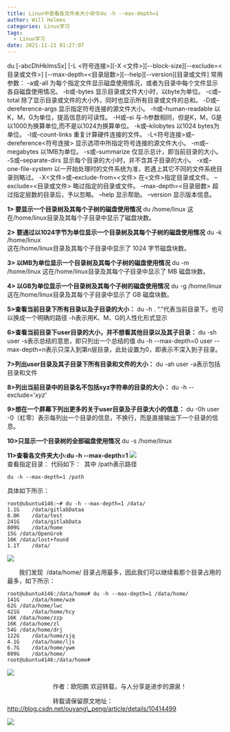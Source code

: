 ```yaml
---
title: Linux中查看各文件夹大小命令du -h --max-depth=1
author: Will Holmes
categories: Linux学习
tags:
  - Linux学习
date: 2021-11-21 01:27:07
---
```


du [-abcDhHklmsSx] [-L <符号连接>][-X <文件>][--block-size][--exclude=<目录或文件>] [--max-depth=<目录层数>][--help][--version][目录或文件]
常用参数：
-a或-all 为每个指定文件显示磁盘使用情况，或者为目录中每个文件显示各自磁盘使用情况。
-b或-bytes 显示目录或文件大小时，以byte为单位。
-c或–total 除了显示目录或文件的大小外，同时也显示所有目录或文件的总和。
-D或–dereference-args 显示指定符号连接的源文件大小。
-h或–human-readable 以K，M，G为单位，提高信息的可读性。
-H或–si 与-h参数相同，但是K，M，G是以1000为换算单位,而不是以1024为换算单位。
-k或–kilobytes 以1024 bytes为单位。
-l或–count-links 重复计算硬件连接的文件。
-L<符号连接>或–dereference<符号连接> 显示选项中所指定符号连接的源文件大小。
-m或–megabytes 以1MB为单位。
-s或–summarize 仅显示总计，即当前目录的大小。
-S或–separate-dirs 显示每个目录的大小时，并不含其子目录的大小。
-x或–one-file-xystem 以一开始处理时的文件系统为准，若遇上其它不同的文件系统目录则略过。
-X<文件>或–exclude-from=<文件> 在<文件>指定目录或文件。
–exclude=<目录或文件> 略过指定的目录或文件。
–max-depth=<目录层数> 超过指定层数的目录后，予以忽略。
–help 显示帮助。
–version 显示版本信息。
  
**1> 要显示一个目录树及其每个子树的磁盘使用情况**
du /home/linux
这在/home/linux目录及其每个子目录中显示了磁盘块数。  
  
**2> 要通过以1024字节为单位显示一个目录树及其每个子树的磁盘使用情况**
du -k /home/linux  
这在/home/linux目录及其每个子目录中显示了 1024 字节磁盘块数。  
  
**3> 以MB为单位显示一个目录树及其每个子树的磁盘使用情况**
du -m /home/linux
这在/home/linux目录及其每个子目录中显示了 MB 磁盘块数。  
  
**4> 以GB为单位显示一个目录树及其每个子树的磁盘使用情况**
du -g /home/linux
这在/home/linux目录及其每个子目录中显示了 GB 磁盘块数。  
  
**5>查看当前目录下所有目录以及子目录的大小：**
du -h .
“.”代表当前目录下。也可以换成一个明确的路径
-h表示用K、M、G的人性化形式显示  
  
**6>查看当前目录下user目录的大小，并不想看其他目录以及其子目录：**
du -sh user
-s表示总结的意思，即只列出一个总结的值
du -h --max-depth=0 user
--max-depth=n表示只深入到第n层目录，此处设置为0，即表示不深入到子目录。  
  
**7>列出user目录及其子目录下所有目录和文件的大小：**
du -ah user
-a表示包括目录和文件  
  
**8>列出当前目录中的目录名不包括xyz字符串的目录的大小：**
du -h --exclude='*xyz*'  
  
**9>想在一个屏幕下列出更多的关于user目录及子目录大小的信息：**
du -0h user  
-0（杠零）表示每列出一个目录的信息，不换行，而是直接输出下一个目录的信息。  
  
**10>只显示一个目录树的全部磁盘使用情况**
du -s /home/linux
  
**11>查看各文件夹大小:du -h --max-depth=1**
![](https://img-blog.csdn.net/20130827191928796?watermark/2/text/aHR0cDovL2Jsb2cuY3Nkbi5uZXQvb3V5YW5nX3Blbmc=/font/5a6L5L2T/fontsize/400/fill/I0JBQkFCMA==/dissolve/70/gravity/SouthEast)  
 查看指定目录：
 代码如下：  其中 /path表示路径
   
```
du -h --max-depth=1 /path
```
 具体如下所示：
  
```
root@ubuntu4146:~# du -h --max-depth=1 /data/
1.1G	/data/gitlabDataa
8.0K	/data/test
241G	/data/gitlabData
809G	/data/home
15G	/data/OpenGrok
16K	/data/lost+found
1.1T	/data/
```
  
![](https://img-blog.csdn.net/20171104150721233?watermark/2/text/aHR0cDovL2Jsb2cuY3Nkbi5uZXQvb3V5YW5nX3Blbmc=/font/5a6L5L2T/fontsize/400/fill/I0JBQkFCMA==/dissolve/70/gravity/Center)
  
       我们发现  /data/home/ 目录占用最多，因此我们可以继续看那个目录占用的最多，如下所示：
```
root@ubuntu4146:/data/home# du -h --max-depth=1 /data/home/
141G	/data/home/wzm
62G	/data/home/lwc
421G	/data/home/hcy
16K	/data/home/zzp
16K	/data/home/zl
54G	/data/home/drj
122G	/data/home/sjq
4.1G	/data/home/ljs
6.7G	/data/home/ywm
809G	/data/home/
root@ubuntu4146:/data/home# 
```
![](https://img-blog.csdn.net/20171104150955170?watermark/2/text/aHR0cDovL2Jsb2cuY3Nkbi5uZXQvb3V5YW5nX3Blbmc=/font/5a6L5L2T/fontsize/400/fill/I0JBQkFCMA==/dissolve/70/gravity/Center)
  
  
  
                           作者：欧阳鹏 欢迎转载，与人分享是进步的源泉！ 
  
                           转载请保留原文地址：http://blog.csdn.net/ouyang\_peng/article/details/10414499
  
  
![](https://img-blog.csdn.net/20150708201910089)
  
  
  
  
  
